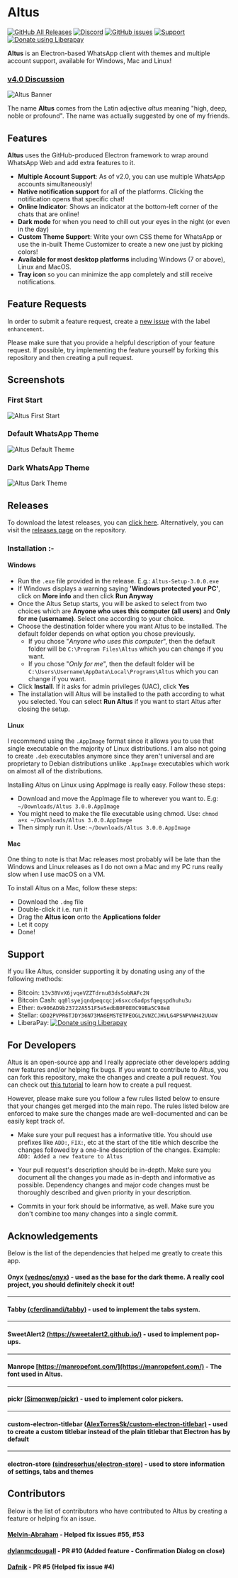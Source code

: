 # Altus

[![GitHub All Releases](https://img.shields.io/github/downloads/amanharwara/altus/total.svg?logo=github&logoColor=lime&style=for-the-badge)](https://github.com/amanharwara/altus/releases) [![Discord](https://img.shields.io/discord/561853868061753355.svg?label=Discord%20Chat&logo=discord&logoColor=lightgreen&style=for-the-badge)](https://discord.gg/mGxNGP6) [![GitHub issues](https://img.shields.io/github/issues/amanharwara/altus.svg?logo=github&style=for-the-badge)](https://github.com/amanharwara/altus/issues) [![Support](https://img.shields.io/badge/%E2%9D%A4-Support-cc2478?style=for-the-badge)](https://github.com/amanharwara/altus#support) <a href="https://liberapay.com/~1670630/donate"><img alt="Donate using Liberapay" src="https://liberapay.com/assets/widgets/donate.svg"></a>

**Altus** is an Electron-based WhatsApp client with themes and multiple account support, available for Windows, Mac and Linux!

### [v4.0 Discussion](https://github.com/amanharwara/altus/issues/49)

![Altus Banner](./img/altus-banner.png)

The name **Altus** comes from the Latin adjective _altus_ meaning "high, deep, noble or profound". The name was actually suggested by one of my friends.

## Features

**Altus** uses the GitHub-produced Electron framework to wrap around WhatsApp Web and add extra features to it.

- **Multiple Account Support**: As of v2.0, you can use multiple WhatsApp accounts simultaneously!
- **Native notification support** for all of the platforms. Clicking the notification opens that specific chat!
- **Online Indicator**: Shows an indicator at the bottom-left corner of the chats that are online!
- **Dark mode** for when you need to chill out your eyes in the night (or even in the day)
- **Custom Theme Support**: Write your own CSS theme for WhatsApp or use the in-built Theme Customizer to create a new one just by picking colors!
- **Available for most desktop platforms** including Windows (7 or above), Linux and MacOS.
- **Tray icon** so you can minimize the app completely and still receive notifications.

## Feature Requests
In order to submit a feature request, create a [new issue](https://github.com/amanharwara/altus/issues/new) with the label `enhancement`.

Please make sure that you provide a helpful description of your feature request. If possible, try implementing the feature yourself by forking this repository and then creating a pull request.

## Screenshots

### First Start

![Altus First Start](./img/Altus-First-Start.png)

### Default WhatsApp Theme

![Altus Default Theme](./img/Altus-Default-Theme.png)

### Dark WhatsApp Theme

![Altus Dark Theme](./img/Altus-Dark-Theme.png)


## Releases

To download the latest releases, you can [click here](https://github.com/ShadyThGod/altus/#latest-releases). Alternatively, you can visit the [releases page](https://github.com/ShadyThGod/altus/releases) on the repository.

### Installation :-

#### Windows

- Run the `.exe` file provided in the release. E.g.: `Altus-Setup-3.0.0.exe`
- If Windows displays a warning saying **'Windows protected your PC'**, click on **More info** and then click **Run Anyway**
- Once the Altus Setup starts, you will be asked to select from two choices which are **Anyone who uses this computer (all users)** and **Only for me (username)**. Select one according to your choice.
- Choose the destination folder where you want Altus to be installed. The default folder depends on what option you chose previously.
  - If you chose "_Anyone who uses this computer_", then the default folder will be `C:\Program Files\Altus` which you can change if you want.
  - If you chose "_Only for me_", then the default folder will be `C:\Users\Username\AppData\Local\Programs\Altus` which you can change if you want.
- Click **Install**. If it asks for admin privileges (UAC), click **Yes**
- The installation will Altus will be installed to the path according to what you selected. You can select **Run Altus** if you want to start Altus after closing the setup.

#### Linux

I recommend using the `.AppImage` format since it allows you to use that single executable on the majority of Linux distributions. I am also not going to create `.deb` executables anymore since they aren't universal and are proprietary to Debian distributions unlike `.AppImage` executables which work on almost all of the distributions.

Installing Altus on Linux using AppImage is really easy. Follow these steps:

- Download and move the AppImage file to wherever you want to. E.g: `~/Downloads/Altus 3.0.0.AppImage`
- You might need to make the file executable using chmod. Use: `chmod a+x ~/Downloads/Altus 3.0.0.AppImage`
- Then simply run it. Use: `~/Downloads/Altus 3.0.0.AppImage`

#### Mac

One thing to note is that Mac releases most probably will be late than the Windows and Linux releases as I do not own a Mac and my PC runs really slow when I use macOS on a VM.

To install Altus on a Mac, follow these steps:

- Download the `.dmg` file
- Double-click it i.e. run it
- Drag the **Altus icon** onto the **Applications folder**
- Let it copy
- Done!

## Support

If you like Altus, consider supporting it by donating using any of the following methods:

- Bitcoin: `13v38VvX6jvqeVZZTdrnu83dsSobNAFc2N`
- Bitcoin Cash: `qq0lsyejqndpeqcqcjx6sxcc6adpsfqegspdhuhu3u`
- Ether: `0x906AD9b23722A551F5e5edbB0F0E0C99Ba5C98e8`
- Stellar: `GDO2PVPR6TJDY36N73MA6EMSTETPEOGL2VNZCJHVLG4PSNPVWH42UU4W`
- LiberaPay: <a href="https://liberapay.com/~1670630/donate"><img alt="Donate using Liberapay" src="https://liberapay.com/assets/widgets/donate.svg"></a>

## For Developers

Altus is an open-source app and I really appreciate other developers adding new features and/or helping fix bugs. If you want to contribute to Altus, you can fork this repository, make the changes and create a pull request. You can check out [this tutorial](https://help.github.com/en/articles/creating-a-pull-request-from-a-fork) to learn how to create a pull request.

However, please make sure you follow a few rules listed below to ensure that your changes get merged into the main repo. The rules listed below are enforced to make sure the changes made are well-documented and can be easily kept track of.

- Make sure your pull request has a informative title. You should use prefixes like `ADD:`, `FIX:`, etc at the start of the title which describe the changes followed by a one-line description of the changes. Example: `ADD: Added a new feature to Altus`

- Your pull request's description should be in-depth. Make sure you document all the changes you made as in-depth and informative as possible. Dependency changes and major code changes must be thoroughly described and given priority in your description.

- Commits in your fork should be informative, as well. Make sure you don't combine too many changes into a single commit.

## Acknowledgements

Below is the list of the dependencies that helped me greatly to create this app.

#### Onyx [(vednoc/onyx)](https://github.com/vednoc/onyx) - used as the base for the dark theme. A really cool project, you should definitely check it out!

---

#### Tabby [(cferdinandi/tabby)](https://github.com/cferdinandi/tabby) - used to implement the tabs system.

---

#### SweetAlert2 [(https://sweetalert2.github.io/)](https://sweetalert2.github.io/) - used to implement pop-ups.

---

#### Manrope [https://manropefont.com/](https://manropefont.com/) - The font used in Altus.

---

#### pickr [(Simonwep/pickr)](https://github.com/Simonwep/pickr) - used to implement color pickers.

---

#### custom-electron-titlebar [(AlexTorresSk/custom-electron-titlebar)](https://github.com/AlexTorresSk/custom-electron-titlebar) - used to create a custom titlebar instead of the plain titlebar that Electron has by default

---

#### electron-store [(sindresorhus/electron-store)](https://github.com/sindresorhus/electron-store) - used to store information of settings, tabs and themes

## Contributors

Below is the list of contributors who have contributed to Altus by creating a feature or helping fix an issue.

#### [Melvin-Abraham](https://github.com/Melvin-Abraham) - Helped fix issues #55, #53
#### [dylanmcdougall](https://github.com/dylanmcdougall) - PR #10 (Added feature - Confirmation Dialog on close)
#### [Dafnik](https://github.com/Dafnik) - PR #5 (Helped fix issue #4)
